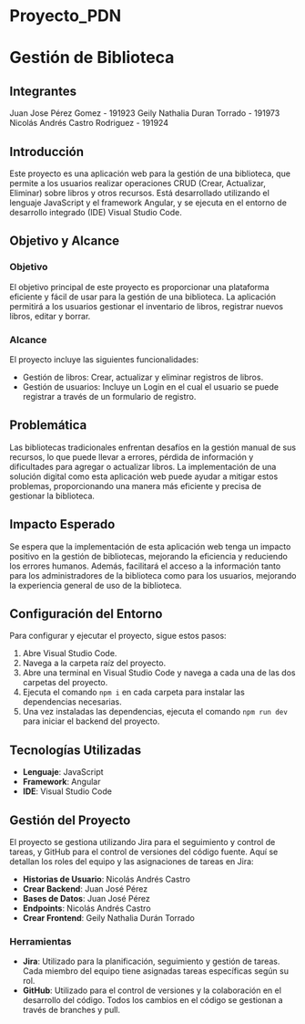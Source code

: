# Proyecto_PDN

# Gestión de Biblioteca

## Integrantes
Juan Jose Pérez Gomez - 191923
Geily Nathalia Duran Torrado - 191973
Nicolás Andrés Castro Rodriguez - 191924 

## Introducción
Este proyecto es una aplicación web para la gestión de una biblioteca, que permite a los usuarios realizar operaciones CRUD (Crear, Actualizar, Eliminar) sobre libros y otros recursos. Está desarrollado utilizando el lenguaje JavaScript y el framework Angular, y se ejecuta en el entorno de desarrollo integrado (IDE) Visual Studio Code.

## Objetivo y Alcance

### Objetivo
El objetivo principal de este proyecto es proporcionar una plataforma eficiente y fácil de usar para la gestión de una biblioteca. La aplicación permitirá a los usuarios gestionar el inventario de libros, registrar nuevos libros, editar y borrar.
  
### Alcance
El proyecto incluye las siguientes funcionalidades:
- Gestión de libros: Crear, actualizar y eliminar registros de libros.
- Gestión de usuarios: Incluye un Login en el cual el usuario se puede registrar a través de un formulario de registro.

## Problemática
Las bibliotecas tradicionales enfrentan desafíos en la gestión manual de sus recursos, lo que puede llevar a errores, pérdida de información y dificultades para agregar o actualizar libros. La implementación de una solución digital como esta aplicación web puede ayudar a mitigar estos problemas, proporcionando una manera más eficiente y precisa de gestionar la biblioteca.

## Impacto Esperado
Se espera que la implementación de esta aplicación web tenga un impacto positivo en la gestión de bibliotecas, mejorando la eficiencia y reduciendo los errores humanos. Además, facilitará el acceso a la información tanto para los administradores de la biblioteca como para los usuarios, mejorando la experiencia general de uso de la biblioteca.

## Configuración del Entorno
Para configurar y ejecutar el proyecto, sigue estos pasos:

1. Abre Visual Studio Code.
2. Navega a la carpeta raíz del proyecto.
3. Abre una terminal en Visual Studio Code y navega a cada una de las dos carpetas del proyecto.
4. Ejecuta el comando `npm i` en cada carpeta para instalar las dependencias necesarias.
5. Una vez instaladas las dependencias, ejecuta el comando `npm run dev` para iniciar el backend del proyecto.

## Tecnologías Utilizadas
- **Lenguaje**: JavaScript
- **Framework**: Angular
- **IDE**: Visual Studio Code

## Gestión del Proyecto
El proyecto se gestiona utilizando Jira para el seguimiento y control de tareas, y GitHub para el control de versiones del código fuente. Aquí se detallan los roles del equipo y las asignaciones de tareas en Jira:

- **Historias de Usuario**: Nicolás Andrés Castro
- **Crear Backend**: Juan José Pérez
- **Bases de Datos**: Juan José Pérez
- **Endpoints**: Nicolás Andrés Castro
- **Crear Frontend**: Geily Nathalia Durán Torrado

### Herramientas
- **Jira**: Utilizado para la planificación, seguimiento y gestión de tareas. Cada miembro del equipo tiene asignadas tareas específicas según su rol.
- **GitHub**: Utilizado para el control de versiones y la colaboración en el desarrollo del código. Todos los cambios en el código se gestionan a través de branches y pull.

